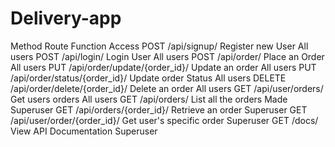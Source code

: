 # Delivery-app

Method       Route                          Function                  Access
POST         /api/signup/                   Register new User         All users
POST         /api/login/                    Login User                All users
POST         /api/order/                    Place an Order            All users
PUT          /api/order/update/{order_id}/  Update an order           All users
PUT          /api/order/status/{order_id}/  Update order Status       All users
DELETE       /api/order/delete/{order_id}/  Delete an order           All users
GET          /api/user/orders/              Get users orders          All users
GET          /api/orders/                   List all the orders Made  Superuser
GET          /api/orders/{order_id}/        Retrieve an order         Superuser
GET          /api/user/order/{order_id}/    Get user's specific order Superuser
GET          /docs/                         View API Documentation    Superuser

